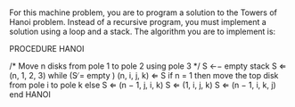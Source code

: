 #
For this machine problem, you are to program a solution to the Towers of
Hanoi problem. Instead of a recursive program, you must implement a
solution using a loop and a stack. The algorithm you are to implement is:

PROCEDURE HANOI

  /* Move n disks from pole 1 to pole 2 using pole 3 */
  S ←− empty stack
  S ⇐ (n, 1, 2, 3)
  while (S ̸= empty )
    (n, i, j, k) ⇐ S
    if n = 1 then
        move the top disk from pole i to pole k
    else
        S ⇐ (n − 1, j, i, k)
        S ⇐ (1, i, j, k)
        S ⇐ (n − 1, i, k, j)
end HANOI
